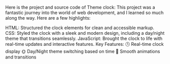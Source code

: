 Here is the project and source code of Theme clock:
This project was a fantastic journey into the world of web development, and I learned so much along the way. Here are a few highlights:

HTML: Structured the clock elements for clean and accessible markup.
CSS: Styled the clock with a sleek and modern design, including a day/night theme that transitions seamlessly.
JavaScript: Brought the clock to life with real-time updates and interactive features.
Key Features:
🕒 Real-time clock display
🌞 Day/Night theme switching based on time
🎨 Smooth animations and transitions

